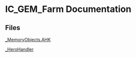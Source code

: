 # IC_GEM_Farm Documentation

## Files

[_MemoryObjects.AHK](Classes/_MemoryObjects.md)

[_HeroHandler](Classes/_HeroHandler.md)